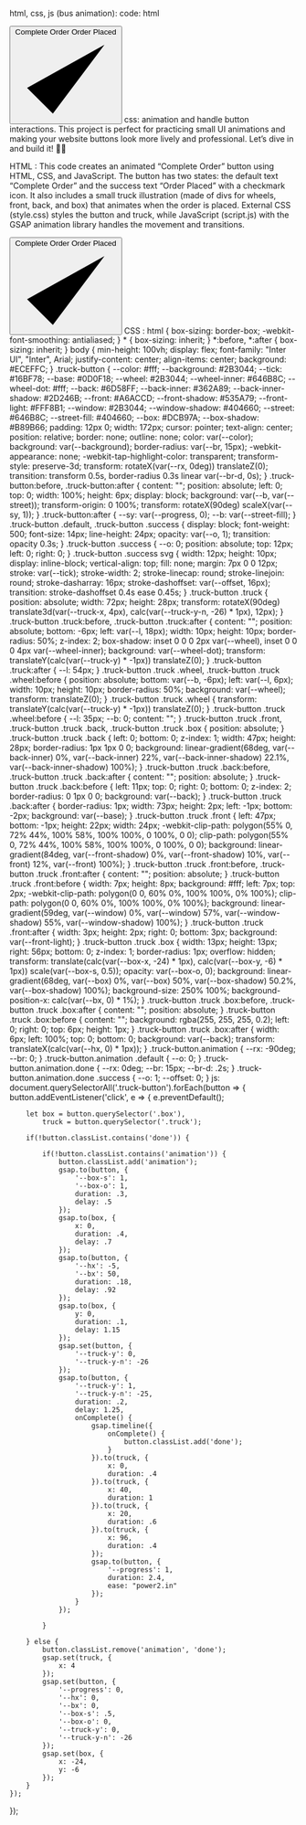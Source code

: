 html, css, js (bus animation):
     code: html 

<!DOCTYPE html>
<html lang="en" >
<head>
  <meta charset="UTF-8">
  <title>Order button animation | @coding.stella </title>
  <link rel="stylesheet" href="https://public.codepenassets.com/css/reset-2.0.min.css">
<link rel='stylesheet' href='https://cdn.jsdelivr.net/npm/inter-ui@3.11.0/inter.min.css'><link rel="stylesheet" href="./style.css">
</head>
<body>
<button class="truck-button">
    <span class="default">Complete Order</span>
    <span class="success">
        Order Placed
        <svg viewbox="0 0 12 10">
            <polyline points="1.5 6 4.5 9 10.5 1"></polyline>
        </svg>
    </span>
    <div class="truck">
        <div class="wheel"></div>
        <div class="back"></div>
        <div class="front"></div>
        <div class="box"></div>
    </div>
</button>
  <script src='https://cdn.jsdelivr.net/npm/gsap@3.0.1/dist/gsap.min.js'></script><script  src="./script.js"></script>
</body>
</html>
     css:
 animation and handle button interactions.
This project is perfect for practicing small UI animations and making your website buttons look more lively and professional. Let’s dive in and build it! 🛒✨


HTML :
This code creates an animated “Complete Order” button using HTML, CSS, and JavaScript. The button has two states: the default text “Complete Order” and the success text “Order Placed” with a checkmark icon. It also includes a small truck illustration (made of divs for wheels, front, back, and box) that animates when the order is placed. External CSS (style.css) styles the button and truck, while JavaScript (script.js) with the GSAP animation library handles the movement and transitions.

<!DOCTYPE html>
<html lang="en" >
<head>
  <meta charset="UTF-8">
  <title>Order button animation | @coding.stella </title>
  <link rel="stylesheet" href="https://public.codepenassets.com/css/reset-2.0.min.css">
<link rel='stylesheet' href='https://cdn.jsdelivr.net/npm/inter-ui@3.11.0/inter.min.css'><link rel="stylesheet" href="./style.css">
</head>
<body>
<button class="truck-button">
    <span class="default">Complete Order</span>
    <span class="success">
        Order Placed
        <svg viewbox="0 0 12 10">
            <polyline points="1.5 6 4.5 9 10.5 1"></polyline>
        </svg>
    </span>
    <div class="truck">
        <div class="wheel"></div>
        <div class="back"></div>
        <div class="front"></div>
        <div class="box"></div>
    </div>
</button>
  <script src='https://cdn.jsdelivr.net/npm/gsap@3.0.1/dist/gsap.min.js'></script><script  src="./script.js"></script>
</body>
</html>
CSS :
html {
  box-sizing: border-box;
  -webkit-font-smoothing: antialiased;
}
* {
  box-sizing: inherit;
}
*:before, *:after {
  box-sizing: inherit;
}
body {
  min-height: 100vh;
  display: flex;
  font-family: "Inter UI", "Inter", Arial;
  justify-content: center;
  align-items: center;
  background: #ECEFFC;
}
.truck-button {
  --color: #fff;
  --background: #2B3044;
  --tick: #16BF78;
  --base: #0D0F18;
  --wheel: #2B3044;
  --wheel-inner: #646B8C;
  --wheel-dot: #fff;
  --back: #6D58FF;
  --back-inner: #362A89;
  --back-inner-shadow: #2D246B;
  --front: #A6ACCD;
  --front-shadow: #535A79;
  --front-light: #FFF8B1;
  --window: #2B3044;
  --window-shadow: #404660;
  --street: #646B8C;
  --street-fill: #404660;
  --box: #DCB97A;
  --box-shadow: #B89B66;
  padding: 12px 0;
  width: 172px;
  cursor: pointer;
  text-align: center;
  position: relative;
  border: none;
  outline: none;
  color: var(--color);
  background: var(--background);
  border-radius: var(--br, 15px);
  -webkit-appearance: none;
  -webkit-tap-highlight-color: transparent;
  transform-style: preserve-3d;
  transform: rotateX(var(--rx, 0deg)) translateZ(0);
  transition: transform 0.5s, border-radius 0.3s linear var(--br-d, 0s);
}
.truck-button:before, .truck-button:after {
  content: "";
  position: absolute;
  left: 0;
  top: 0;
  width: 100%;
  height: 6px;
  display: block;
  background: var(--b, var(--street));
  transform-origin: 0 100%;
  transform: rotateX(90deg) scaleX(var(--sy, 1));
}
.truck-button:after {
  --sy: var(--progress, 0);
  --b: var(--street-fill);
}
.truck-button .default,
.truck-button .success {
  display: block;
  font-weight: 500;
  font-size: 14px;
  line-height: 24px;
  opacity: var(--o, 1);
  transition: opacity 0.3s;
}
.truck-button .success {
  --o: 0;
  position: absolute;
  top: 12px;
  left: 0;
  right: 0;
}
.truck-button .success svg {
  width: 12px;
  height: 10px;
  display: inline-block;
  vertical-align: top;
  fill: none;
  margin: 7px 0 0 12px;
  stroke: var(--tick);
  stroke-width: 2;
  stroke-linecap: round;
  stroke-linejoin: round;
  stroke-dasharray: 16px;
  stroke-dashoffset: var(--offset, 16px);
  transition: stroke-dashoffset 0.4s ease 0.45s;
}
.truck-button .truck {
  position: absolute;
  width: 72px;
  height: 28px;
  transform: rotateX(90deg) translate3d(var(--truck-x, 4px), calc(var(--truck-y-n, -26) * 1px), 12px);
}
.truck-button .truck:before, .truck-button .truck:after {
  content: "";
  position: absolute;
  bottom: -6px;
  left: var(--l, 18px);
  width: 10px;
  height: 10px;
  border-radius: 50%;
  z-index: 2;
  box-shadow: inset 0 0 0 2px var(--wheel), inset 0 0 0 4px var(--wheel-inner);
  background: var(--wheel-dot);
  transform: translateY(calc(var(--truck-y) * -1px)) translateZ(0);
}
.truck-button .truck:after {
  --l: 54px;
}
.truck-button .truck .wheel,
.truck-button .truck .wheel:before {
  position: absolute;
  bottom: var(--b, -6px);
  left: var(--l, 6px);
  width: 10px;
  height: 10px;
  border-radius: 50%;
  background: var(--wheel);
  transform: translateZ(0);
}
.truck-button .truck .wheel {
  transform: translateY(calc(var(--truck-y) * -1px)) translateZ(0);
}
.truck-button .truck .wheel:before {
  --l: 35px;
  --b: 0;
  content: "";
}
.truck-button .truck .front,
.truck-button .truck .back,
.truck-button .truck .box {
  position: absolute;
}
.truck-button .truck .back {
  left: 0;
  bottom: 0;
  z-index: 1;
  width: 47px;
  height: 28px;
  border-radius: 1px 1px 0 0;
  background: linear-gradient(68deg, var(--back-inner) 0%, var(--back-inner) 22%, var(--back-inner-shadow) 22.1%, var(--back-inner-shadow) 100%);
}
.truck-button .truck .back:before, .truck-button .truck .back:after {
  content: "";
  position: absolute;
}
.truck-button .truck .back:before {
  left: 11px;
  top: 0;
  right: 0;
  bottom: 0;
  z-index: 2;
  border-radius: 0 1px 0 0;
  background: var(--back);
}
.truck-button .truck .back:after {
  border-radius: 1px;
  width: 73px;
  height: 2px;
  left: -1px;
  bottom: -2px;
  background: var(--base);
}
.truck-button .truck .front {
  left: 47px;
  bottom: -1px;
  height: 22px;
  width: 24px;
  -webkit-clip-path: polygon(55% 0, 72% 44%, 100% 58%, 100% 100%, 0 100%, 0 0);
  clip-path: polygon(55% 0, 72% 44%, 100% 58%, 100% 100%, 0 100%, 0 0);
  background: linear-gradient(84deg, var(--front-shadow) 0%, var(--front-shadow) 10%, var(--front) 12%, var(--front) 100%);
}
.truck-button .truck .front:before, .truck-button .truck .front:after {
  content: "";
  position: absolute;
}
.truck-button .truck .front:before {
  width: 7px;
  height: 8px;
  background: #fff;
  left: 7px;
  top: 2px;
  -webkit-clip-path: polygon(0 0, 60% 0%, 100% 100%, 0% 100%);
  clip-path: polygon(0 0, 60% 0%, 100% 100%, 0% 100%);
  background: linear-gradient(59deg, var(--window) 0%, var(--window) 57%, var(--window-shadow) 55%, var(--window-shadow) 100%);
}
.truck-button .truck .front:after {
  width: 3px;
  height: 2px;
  right: 0;
  bottom: 3px;
  background: var(--front-light);
}
.truck-button .truck .box {
  width: 13px;
  height: 13px;
  right: 56px;
  bottom: 0;
  z-index: 1;
  border-radius: 1px;
  overflow: hidden;
  transform: translate(calc(var(--box-x, -24) * 1px), calc(var(--box-y, -6) * 1px)) scale(var(--box-s, 0.5));
  opacity: var(--box-o, 0);
  background: linear-gradient(68deg, var(--box) 0%, var(--box) 50%, var(--box-shadow) 50.2%, var(--box-shadow) 100%);
  background-size: 250% 100%;
  background-position-x: calc(var(--bx, 0) * 1%);
}
.truck-button .truck .box:before, .truck-button .truck .box:after {
  content: "";
  position: absolute;
}
.truck-button .truck .box:before {
  content: "";
  background: rgba(255, 255, 255, 0.2);
  left: 0;
  right: 0;
  top: 6px;
  height: 1px;
}
.truck-button .truck .box:after {
  width: 6px;
  left: 100%;
  top: 0;
  bottom: 0;
  background: var(--back);
  transform: translateX(calc(var(--hx, 0) * 1px));
}
.truck-button.animation {
  --rx: -90deg;
  --br: 0;
}
.truck-button.animation .default {
  --o: 0;
}
.truck-button.animation.done {
  --rx: 0deg;
  --br: 15px;
  --br-d: .2s;
}
.truck-button.animation.done .success {
  --o: 1;
  --offset: 0;
}
js:
document.querySelectorAll('.truck-button').forEach(button => {
    button.addEventListener('click', e => {
        e.preventDefault();
        
        let box = button.querySelector('.box'),
            truck = button.querySelector('.truck');
        
        if(!button.classList.contains('done')) {
            
            if(!button.classList.contains('animation')) {
                button.classList.add('animation');
                gsap.to(button, {
                    '--box-s': 1,
                    '--box-o': 1,
                    duration: .3,
                    delay: .5
                });
                gsap.to(box, {
                    x: 0,
                    duration: .4,
                    delay: .7
                });
                gsap.to(button, {
                    '--hx': -5,
                    '--bx': 50,
                    duration: .18,
                    delay: .92
                });
                gsap.to(box, {
                    y: 0,
                    duration: .1,
                    delay: 1.15
                });
                gsap.set(button, {
                    '--truck-y': 0,
                    '--truck-y-n': -26
                });
                gsap.to(button, {
                    '--truck-y': 1,
                    '--truck-y-n': -25,
                    duration: .2,
                    delay: 1.25,
                    onComplete() {
                        gsap.timeline({
                            onComplete() {
                                button.classList.add('done');
                            }
                        }).to(truck, {
                            x: 0,
                            duration: .4
                        }).to(truck, {
                            x: 40,
                            duration: 1
                        }).to(truck, {
                            x: 20,
                            duration: .6
                        }).to(truck, {
                            x: 96,
                            duration: .4
                        });
                        gsap.to(button, {
                            '--progress': 1,
                            duration: 2.4,
                            ease: "power2.in"
                        });
                    }
                });
                
            }
            
        } else {
            button.classList.remove('animation', 'done');
            gsap.set(truck, {
                x: 4
            });
            gsap.set(button, {
                '--progress': 0,
                '--hx': 0,
                '--bx': 0,
                '--box-s': .5,
                '--box-o': 0,
                '--truck-y': 0,
                '--truck-y-n': -26
            });
            gsap.set(box, {
                x: -24,
                y: -6
            });
        }
    });
});